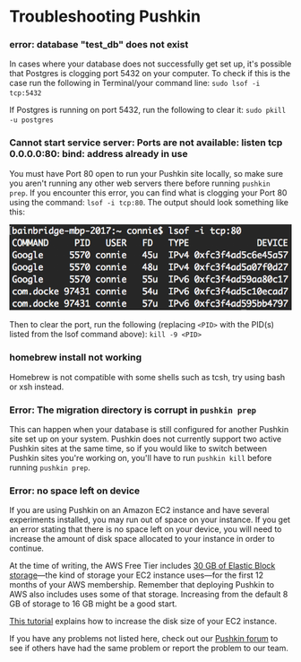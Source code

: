 # Troubleshooting Pushkin

### error: database "test\_db" does not exist

In cases where your database does not successfully get set up, it's possible that Postgres is clogging port 5432 on your computer. To check if this is the case run the following in Terminal/your command line: `sudo lsof -i tcp:5432`

If Postgres is running on port 5432, run the following to clear it: `sudo pkill -u postgres`

### Cannot start service server: Ports are not available: listen tcp 0.0.0.0:80: bind: address already in use

You must have Port 80 open to run your Pushkin site locally, so make sure you aren't running any other web servers there before running `pushkin prep`. If you encounter this error, you can find what is clogging your Port 80 using the command: `lsof -i tcp:80`. The output should look something like this:

![](../.gitbook/assets/ls_output.png)


Then to clear the port, run the following (replacing `<PID>` with the PID(s) listed from the lsof command above): `kill -9 <PID>`

### homebrew install not working

Homebrew is not compatible with some shells such as tcsh, try using bash or xsh instead.

### Error: The migration directory is corrupt in `pushkin prep`
This can happen when your database is still configured for another Pushkin site set up on your system. Pushkin does not currently support two active Pushkin sites at the same time, so if you would like to switch between Pushkin sites you're working on, you'll have to run `pushkin kill` before running `pushkin prep`.

### Error: no space left on device
If you are using Pushkin on an Amazon EC2 instance and have several experiments installed, you may run out of space on your instance. If you get an error stating that there is no space left on your device, you will need to increase the amount of disk space allocated to your instance in order to continue.

At the time of writing, the AWS Free Tier includes [30 GB of Elastic Block storage](https://aws.amazon.com/free/?all-free-tier.sort-by=item.additionalFields.SortRank&all-free-tier.sort-order=asc&awsf.Free%20Tier%20Categories=categories%23storage)&mdash;the kind of storage your EC2 instance uses&mdash;for the first 12 months of your AWS membership. Remember that deploying Pushkin to AWS also includes uses some of that storage. Increasing from the default 8 GB of storage to 16 GB might be a good start.

[This tutorial](https://medium.com/findworka/how-to-increase-disk-size-for-an-ec2-instance-on-aws-b82181df6215) explains how to increase the disk size of your EC2 instance.


If you have any problems not listed here, check out our [Pushkin forum](https://github.com/pushkin-consortium/pushkin/discussions) to see if others have had the same problem or report the problem to our team.
